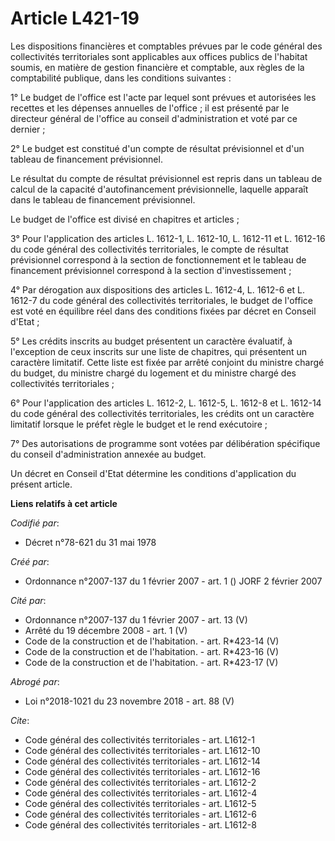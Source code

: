 # Article L421-19

Les dispositions financières et comptables prévues par le code général des collectivités territoriales sont applicables aux
offices publics de l'habitat soumis, en matière de gestion financière et comptable, aux règles de la comptabilité publique,
dans les conditions suivantes : 

1° Le budget de l'office est l'acte par lequel sont prévues et autorisées les recettes et les dépenses annuelles de
l'office ; il est présenté par le directeur général de l'office au conseil d'administration et voté par ce dernier ; 

2° Le budget est constitué d'un compte de résultat prévisionnel et d'un tableau de financement prévisionnel. 

Le résultat du compte de résultat prévisionnel est repris dans un tableau de calcul de la capacité d'autofinancement
prévisionnelle, laquelle apparaît dans le tableau de financement prévisionnel. 

Le budget de l'office est divisé en chapitres et articles ; 

3° Pour l'application des articles L. 1612-1, L. 1612-10, L. 1612-11 et L. 1612-16 du code général des collectivités
territoriales, le compte de résultat prévisionnel correspond à la section de fonctionnement et le tableau de financement
prévisionnel correspond à la section d'investissement ; 

4° Par dérogation aux dispositions des articles L. 1612-4, L. 1612-6 et L. 1612-7 du code général des collectivités
territoriales, le budget de l'office est voté en équilibre réel dans des conditions fixées par décret en Conseil d'Etat ; 

5° Les crédits inscrits au budget présentent un caractère évaluatif, à l'exception de ceux inscrits sur une liste de
chapitres, qui présentent un caractère limitatif. Cette liste est fixée par arrêté conjoint du ministre chargé du budget, du
ministre chargé du logement et du ministre chargé des collectivités territoriales ; 

6° Pour l'application des articles L. 1612-2, 
L. 1612-5, L. 1612-8 et L. 1612-14 du code général des collectivités territoriales, les crédits ont un caractère limitatif
lorsque le préfet règle le budget et le rend exécutoire ; 

7° Des autorisations de programme sont votées par délibération spécifique du conseil d'administration annexée au budget. 

Un décret en Conseil d'Etat détermine les conditions d'application du présent article.

**Liens relatifs à cet article**

_Codifié par_:

  - Décret n°78-621 du 31 mai 1978

_Créé par_:

  - Ordonnance n°2007-137 du 1 février 2007 - art. 1 () JORF 2 février 2007

_Cité par_:

  - Ordonnance n°2007-137 du 1 février 2007 - art. 13 (V)
  - Arrêté du 19 décembre 2008 - art. 1 (V)
  - Code de la construction et de l'habitation. - art. R*423-14 (V)
  - Code de la construction et de l'habitation. - art. R*423-16 (V)
  - Code de la construction et de l'habitation. - art. R*423-17 (V)

_Abrogé par_:

  - Loi n°2018-1021 du 23 novembre 2018 - art. 88 (V)

_Cite_:

  - Code général des collectivités territoriales - art. L1612-1
  - Code général des collectivités territoriales - art. L1612-10
  - Code général des collectivités territoriales - art. L1612-14
  - Code général des collectivités territoriales - art. L1612-16
  - Code général des collectivités territoriales - art. L1612-2
  - Code général des collectivités territoriales - art. L1612-4
  - Code général des collectivités territoriales - art. L1612-5
  - Code général des collectivités territoriales - art. L1612-6
  - Code général des collectivités territoriales - art. L1612-8

